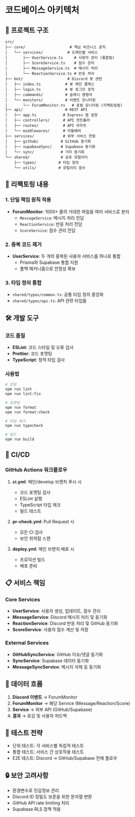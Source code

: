 # 코드베이스 아키텍처

## 📁 프로젝트 구조

```
src/
├── core/                    # 핵심 비즈니스 로직
│   └── services/           # 도메인별 서비스
│       ├── UserService.ts     # 사용자 관리 (통합됨)
│       ├── ScoreService.ts    # 점수 관리
│       ├── MessageService.ts  # 메시지 처리
│       └── ReactionService.ts # 반응 처리
├── bot/                    # Discord 봇 관련
│   ├── index.ts           # 봇 메인 클래스
│   ├── login.ts           # 봇 로그인 로직
│   ├── commands/          # 슬래시 명령어
│   └── monitors/          # 이벤트 모니터링
│       └── ForumMonitor.ts   # 포럼 모니터링 (리팩토링됨)
├── api/                   # REST API
│   ├── app.ts            # Express 앱 설정
│   ├── controllers/      # API 컨트롤러
│   ├── routes/           # API 라우트
│   └── middlewares/      # 미들웨어
├── services/             # 외부 서비스 연동
│   ├── github/          # GitHub 동기화
│   ├── supabaseSync/    # Supabase 동기화
│   └── sync/            # 기타 동기화
└── shared/              # 공유 유틸리티
    ├── types/          # 타입 정의
    └── utils/          # 유틸리티 함수
```

## 🔧 리팩토링 내용

### 1. 단일 책임 원칙 적용
- **ForumMonitor**: 1000+ 줄의 거대한 파일을 여러 서비스로 분리
  - `MessageService`: 메시지 처리 전담
  - `ReactionService`: 반응 처리 전담  
  - `ScoreService`: 점수 관리 전담

### 2. 중복 코드 제거
- **UserService**: 두 개의 중복된 사용자 서비스를 하나로 통합
  - Prisma와 Supabase 통합 지원
  - 폴백 메커니즘으로 안정성 확보

### 3. 타입 정의 통합
- `shared/types/common.ts`: 공통 타입 정의 중앙화
- `shared/types/api.ts`: API 관련 타입들

## 🛠️ 개발 도구

### 코드 품질
- **ESLint**: 코드 스타일 및 오류 검사
- **Prettier**: 코드 포맷팅
- **TypeScript**: 정적 타입 검사

### 사용법
```bash
# 린팅
npm run lint
npm run lint:fix

# 포맷팅
npm run format
npm run format:check

# 타입 체크
npm run typecheck

# 빌드
npm run build
```

## 🚀 CI/CD

### GitHub Actions 워크플로우

1. **ci.yml**: 메인/develop 브랜치 푸시 시
   - 코드 포맷팅 검사
   - ESLint 실행
   - TypeScript 타입 체크
   - 빌드 테스트

2. **pr-check.yml**: Pull Request 시
   - 모든 CI 검사
   - 보안 취약점 스캔

3. **deploy.yml**: 메인 브랜치 배포 시
   - 프로덕션 빌드
   - 배포 준비

## 📋 서비스 책임

### Core Services
- **UserService**: 사용자 생성, 업데이트, 점수 관리
- **MessageService**: Discord 메시지 처리 및 동기화
- **ReactionService**: Discord 반응 처리 및 GitHub 동기화
- **ScoreService**: 사용자 점수 계산 및 저장

### External Services
- **GitHubSyncService**: GitHub 이슈/댓글 동기화
- **SyncService**: Supabase 데이터 동기화
- **MessageSyncService**: 메시지 삭제 등 동기화

## 🔄 데이터 흐름

1. **Discord 이벤트** → ForumMonitor
2. **ForumMonitor** → 해당 Service (Message/Reaction/Score)
3. **Service** → 외부 API (GitHub/Supabase)
4. **결과** → 로깅 및 사용자 피드백

## 🧪 테스트 전략

- 단위 테스트: 각 서비스별 독립적 테스트
- 통합 테스트: 서비스 간 상호작용 테스트
- E2E 테스트: Discord → GitHub/Supabase 전체 플로우

## 🔒 보안 고려사항

- 환경변수로 민감정보 관리
- Discord ID 정밀도 보존을 위한 문자열 변환
- GitHub API rate limiting 처리
- Supabase RLS 정책 적용
